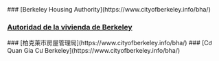 <RenderIf language="en,tl">
### [Berkeley Housing Authority](https://www.cityofberkeley.info/bha/)

</RenderIf>
<RenderIf language="es">
 
 ### [Autoridad de la vivienda de Berkeley](https://www.cityofberkeley.info/bha/)

</RenderIf>
<RenderIf language="zh">
### [柏克萊市房屋管理局](https://www.cityofberkeley.info/bha/)

</RenderIf>
<RenderIf language="vi">
### [Cơ Quan Gia Cư Berkeley](https://www.cityofberkeley.info/bha/)

</RenderIf>
